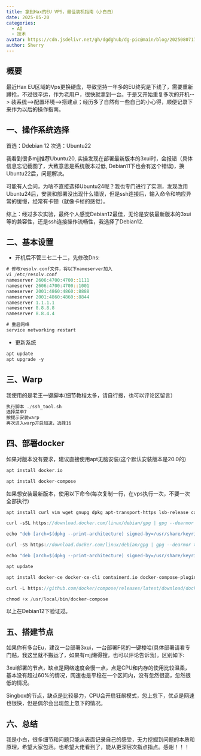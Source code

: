 ```yaml
---
title: 拿到Hax的EU VPS，最佳装机指南（小白白）
date: 2025-05-20
categories:
  - AI
  - 技术
avatar: https://cdn.jsdelivr.net/gh/dgdghub/dg-pic@main/blog/20250807170400658.png
author: Sherry
---
```




## 概要

最近Hax EU区域的Vps更换硬盘，导致坚持一年多的EU终究是下线了，需要重新蹲抢，不过很辛运，作为老用户，很快就拿到一台。于是又开始重复多次的开机--> 装系统-->配置环境-->搭建点；经历多了自然有一些自己的小心得，顺便记录下来作为以后的操作指南。
<!--more-->

## 一、操作系统选择

首选：Ddebian 12
次选：Ubuntu22

我看到很多mjj推荐Ubuntu20, 实操发现在部署最新版本的3xui时，会报错（具体信息忘记截图了，大致意思是系统版本过低, Debian11下也会有这个错误)，换Ubuntu22后，问题解决。

可能有人会问，为啥不直接选择Ubuntu24呢？我也专门进行了实测，发现改用Ubuntu24后，安装和部署没出现什么错误，但是ssh连接后，输入命令和响应异常的缓慢，经常有卡顿（就像卡桢的感觉）。

综上：经过多次实验，最终个人感觉Debian12最佳，无论是安装最新版本的3xui等的兼容性，还是ssh连接操作流畅性，我选择了Debian12.

## 二、基本设置
* 开机后不管三七二十二，先修改Dns:
```rust
# 修改resolv.conf文件，将以下nameserver加入
vi /etc/resolv.conf
nameserver 2606:4700:4700::1111
nameserver 2606:4700:4700::1001
nameserver 2001:4860:4860::8888
nameserver 2001:4860:4860::8844
nameserver 1.1.1.1
nameserver 8.8.8.8
nameserver 8.8.4.4

# 重启网络
service networking restart
```
* 更新系统
```rust
apt update
apt upgrade -y
```

## 三、Warp
我使用的是老王一键脚本(细节教程太多，请自行搜，也可以评论区留言）
```rust
执行脚本 ./ssh_tool.sh
选择菜单7
按提示安装warp
再次进入warp开启加速，选择16
```

## 四、部署docker

如果对版本没有要求，建议直接使用apt无脑安装(这个默认安装版本是20.0的)

```rust
apt install docker.io

apt install docker-compose
```

如果想安装最新版本，使用以下命令(每次复制一行，在vps执行一次，不要一次全部执行)
```rust
apt install curl vim wget gnupg dpkg apt-transport-https lsb-release ca-certificates

curl -sSL https://download.docker.com/linux/debian/gpg | gpg --dearmor > /usr/share/keyrings/docker-ce.gpg

echo "deb [arch=$(dpkg --print-architecture) signed-by=/usr/share/keyrings/docker-ce.gpg] https://download.docker.com/linux/debian $(lsb_release -sc) stable" > /etc/apt/sources.list.d/docker.list

curl -sS https://download.docker.com/linux/debian/gpg | gpg --dearmor > /usr/share/keyrings/docker-ce.gpg

echo "deb [arch=$(dpkg --print-architecture) signed-by=/usr/share/keyrings/docker-ce.gpg] https://mirrors.tuna.tsinghua.edu.cn/docker-ce/linux/debian $(lsb_release -sc) stable" > /etc/apt/sources.list.d/docker.list

apt update

apt install docker-ce docker-ce-cli containerd.io docker-compose-plugin

curl -L https://github.com/docker/compose/releases/latest/download/docker-compose-Linux-x86_64 > /usr/local/bin/docker-compose

chmod +x /usr/local/bin/docker-compose
```
以上在Debian12下验证过。
## 五、搭建节点

如果你有多台Eu，建议一台部署3xui，一台部署F佬的一键梭哈(具体部署请看专门贴，我这里就不搬运了，如果有mjj懒得搜，也可以评论告诉我)。区别如下:

3xui部署的节点，缺点是网络速度会慢一点，点是CPU和内存的使用比较温柔，基本没有超过60%的情况，网速也是平稳在一个区间内，没有忽然很高，忽然很低的情况。

Singbox的节点，缺点是比较暴力，CPU会开启狂飙模式，忽上忽下，优点是网速也很快，但是偶尔会出现忽上忽下的情况。

## 六、总结
我是小白，很多细节和问题只能从表面记录自己的感受，无力挖掘到问题的本质和原理，希望大家包涵。也希望大佬看到了，能从更深层次指点指点。感谢！！！